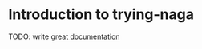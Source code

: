 # Introduction to trying-naga

TODO: write [great documentation](http://jacobian.org/writing/what-to-write/)
